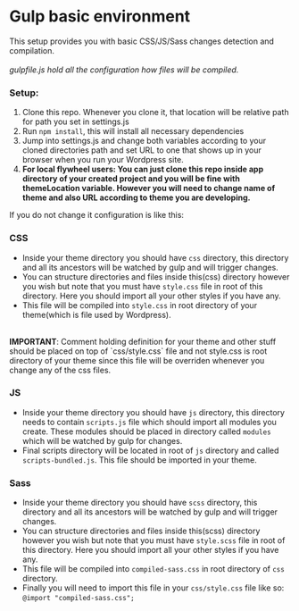 # Gulp basic environment

This setup provides you with basic CSS/JS/Sass changes detection and compilation.
<br><br>
<i>gulpfile.js hold all the configuration how files will be compiled.</i>
### Setup:
1. Clone this repo. Whenever you clone it, that location will be relative path for path you set in settings.js
2. Run `npm install`, this will install all necessary dependencies
3. Jump into settings.js and change both variables according to your cloned directories path and set URL to one that shows up in your browser when you run your Wordpress site.
4. <B>For local flywheel users: You can just clone this repo inside app directory of your created project and you will be fine with themeLocation variable. However you will need to change name of theme and also URL according to theme you are developing.</b>


If you do not change it configuration is like this: 

### CSS
- Inside your theme directory you should have `css` directory, this directory and all its ancestors will be watched by gulp and will trigger changes. 
- You can structure directories and files inside this(css) directory however you wish but note that you must have `style.css` file in root of this directory. Here you should import all your other styles if you have any. 
- This file will be compiled into `style.css` in root directory of your theme(which is file used by Wordpress). 
<br>
<b>IMPORTANT</b>: Comment holding definition for your theme and other stuff should be placed on top of `css/style.css` file and not style.css is root directory of your theme since this file will be overriden whenever you change any of the css files.

### JS
- Inside your theme directory you should have `js` directory, this directory needs to contain `scripts.js` file which should import all modules you create. These modules should be placed in directory called `modules` which will be watched by gulp for changes.
- Final scripts directory will be located in root of `js` directory and called `scripts-bundled.js`. This file should be imported in your theme.

### Sass
- Inside your theme directory you should have `scss` directory, this directory and all its ancestors will be watched by gulp and will trigger changes.
- You can structure directories and files inside this(scss) directory however you wish but note that you must have `style.scss` file in root of this directory. Here you should import all your other styles if you have any.
- This file will be compiled into `compiled-sass.css` in root directory of `css` directory.
- Finally you will need to import this file in your `css/style.css` file like so: `@import "compiled-sass.css";`

<br>
<br>
<br>
